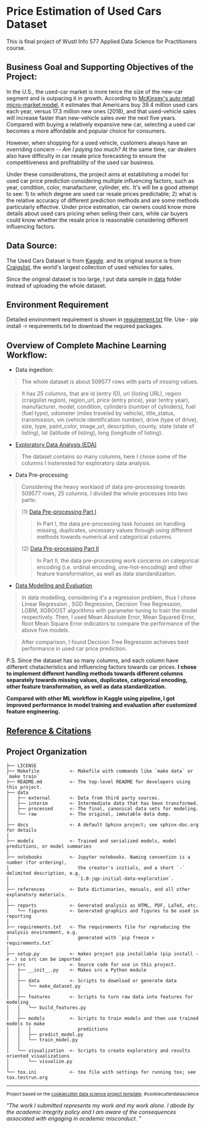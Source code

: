 Price Estimation of Used Cars Dataset
==============================

This is final project of Wustl Info 577 Applied Data Science for Practitioners course.

Business Goal and Supporting Objectives of the Project:
------------
In the U.S., the used-car market is more twice the size of the new-car segment and is outpacing it in growth. According to [McKinsey's auto retail micro-market model](https://www.mckinsey.com/industries/automotive-and-assembly/our-insights/used-cars-new-platforms-accelerating-sales-in-a-digitally-disrupted-market), it estimates that Americans buy 39.4 million used cars each year, versus 17.3 million new ones (2018), and that used-vehicle sales will increase faster than new-vehicle sales over the next five years. Compared with buying a relatively expansive new car, selecting a used car becomes a more affordable and popular choice for consumers. 

However, when shopping for a used vehicle, customers always have an overriding concern -- *Am I paying too much?* At the same time, car dealers also have difficulty in car resale price forecasting to ensure the competitiveness and profitability of the used car business. 

Under these considerations, the project aims at establishing a model for used car price prediction considering multiple influencing factors, such as year, condition, color, manafacturer, cylinder, etc. It's will be a good attempt to see: 1) to which degree are used car resale prices predictable; 2) what is the relative accuracy of different prediction methods and are some methods particularly effective. Under price estimation, car owners could know more details about used cars pricing when selling their cars, while car buyers could know whether the resale price is reasonable considering different influencing factors.

Data Source:
------------
The Used Cars Dataset is from [Kaggle](https://www.kaggle.com/austinreese/craigslist-carstrucks-data). and its original source is from [Craigslist](https://geo.craigslist.org/iso/us), the world's largest collection of used vehicles for sales. 

Since the original dataset is too large, I put data sample in [data](https://github.com/Janet-19/Python-Project/tree/master/data) folder instead of uploading the whole dataset.

Environment Requirement
----------------
Detailed environment requirement is shown in [requirement.txt](https://github.com/Janet-19/Python-Project/blob/master/requirements.txt) file.
Use - pip install -r requirements.txt to download the required packages.

Overview of Complete Machine Learning Workflow:
----------------
- Data ingestion: 
> The whole dataset is about 509577 rows with parts of missing values. 

> It has 25 columns, that are id (entry ID), url (listing URL), region (craigslist region), region_url, price (entry price), year (entry year), manufacturer, model, condition, cylinders (number of cylinders), fuel (fuel type), odometer (miles traveled by vehicle), title_status, transmission, vin (vehicle identification number), drive (type of drive), size, type, paint_color, image_url, description, county, state (state of listing), lat (latitude of listing), long (longitude of listing).
- [Exploratory Data Analysis (EDA)](https://github.com/Janet-19/Python-Project/blob/master/notebooks/Exploratory%20Data%20Analysis.ipynb)
> The dataset contains so many columns, here I chose some of the columns I insterested for exploratory data analysis.
- Data Pre-processing
> Considering the heavy worklaod of data pre-processing towards 509577 rows, 25 columns, I divided the whole processes into two parts:

> (1) [Data Pre-processing Part I](https://github.com/Janet-19/Python-Project/blob/master/notebooks/Data%20Pre-processing%20Part%20I.ipynb)
>> In Part I, the data pre-processing task focuses on handling missing, duplicates, uncessary values through using different methods towards numerical and categorical columns.

> (2) [Data Pre-processing Part II](https://github.com/Janet-19/Python-Project/blob/master/notebooks/Data%20Pre-processing%20Part%20II.ipynb)
>> In Part II, the data pre-processing work concerns on categorical encoding (i.e. ordinal encoding, one-hot-encoding) and other feature transformation, as well as data standardization.

- [Data Modelling and Evaluation](https://github.com/Janet-19/Python-Project/blob/master/notebooks/Model%20Training%20%26%20Evaluation%20.ipynb)
> In data modelling, considering it's a regression problem, thus I chose Linear Regression , SGD Regression, Decision Tree Regression, LGBM, XGBOOST algorithms with parameter tuning to train the model respectively. Then, I used Mean Absolute Error, Mean Squared Error, Root Mean Square Error indicators to compare the performance of the above five models.

> After comparison, I found Decision Tree Regression achieves best performance in used car price prediction.

P.S. Since the dataset has so many columns, and each column have different chatacteristics and influencing factors towards car prices. **I chose to implement different handling methods towards different columns separately towards missing values, duplicates, categorical encoding, other feature transformation, as well as data standardization.**

**Compared with other ML workflow in Kaggle using pipeline, I got improved performance in model training and evaluation after customized feature engineering.**

[Reference & Citations](https://github.com/Janet-19/Python-Project/blob/master/references/reference.md)
------------

Project Organization
------------

    ├── LICENSE
    ├── Makefile           <- Makefile with commands like `make data` or `make train`
    ├── README.md          <- The top-level README for developers using this project.
    ├── data
    │   ├── external       <- Data from third party sources.
    │   ├── interim        <- Intermediate data that has been transformed.
    │   ├── processed      <- The final, canonical data sets for modeling.
    │   └── raw            <- The original, immutable data dump.
    │
    ├── docs               <- A default Sphinx project; see sphinx-doc.org for details
    │
    ├── models             <- Trained and serialized models, model predictions, or model summaries
    │
    ├── notebooks          <- Jupyter notebooks. Naming convention is a number (for ordering),
    │                         the creator's initials, and a short `-` delimited description, e.g.
    │                         `1.0-jqp-initial-data-exploration`.
    │
    ├── references         <- Data dictionaries, manuals, and all other explanatory materials.
    │
    ├── reports            <- Generated analysis as HTML, PDF, LaTeX, etc.
    │   └── figures        <- Generated graphics and figures to be used in reporting
    │
    ├── requirements.txt   <- The requirements file for reproducing the analysis environment, e.g.
    │                         generated with `pip freeze > requirements.txt`
    │
    ├── setup.py           <- makes project pip installable (pip install -e .) so src can be imported
    ├── src                <- Source code for use in this project.
    │   ├── __init__.py    <- Makes src a Python module
    │   │
    │   ├── data           <- Scripts to download or generate data
    │   │   └── make_dataset.py
    │   │
    │   ├── features       <- Scripts to turn raw data into features for modeling
    │   │   └── build_features.py
    │   │
    │   ├── models         <- Scripts to train models and then use trained models to make
    │   │   │                 predictions
    │   │   ├── predict_model.py
    │   │   └── train_model.py
    │   │
    │   └── visualization  <- Scripts to create exploratory and results oriented visualizations
    │       └── visualize.py
    │
    └── tox.ini            <- tox file with settings for running tox; see tox.testrun.org


--------

<p><small>Project based on the <a target="_blank" href="https://drivendata.github.io/cookiecutter-data-science/">cookiecutter data science project template</a>. #cookiecutterdatascience</small></p>

*"The work I submitted represents my work and my work alone.  I abode by the academic integrity policy and I am aware of the consequences associated with engaging in academic misconduct. "*
